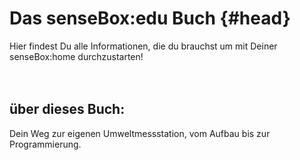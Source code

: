 # Das senseBox:edu Buch {#head}
<div class="description">
Hier findest Du alle Informationen, die du brauchst um mit Deiner
senseBox:home durchzustarten!
</div>
<div class="line">
    <br>
    <br>
</div>

## über dieses Buch:
Dein Weg zur eigenen Umweltmessstation, vom Aufbau bis zur Programmierung.
